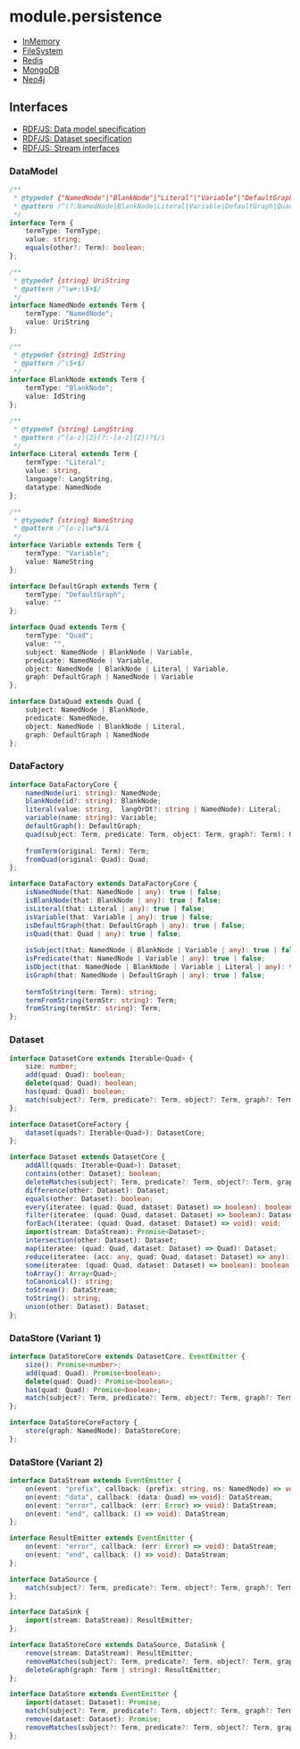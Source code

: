 # module.persistence

- [InMemory](https://git02.int.nsc.ag/Research/fua/lib/module.persistence.inmemory)
- [FileSystem](https://git02.int.nsc.ag/Research/fua/lib/module.persistence.filesystem)
- [Redis](https://git02.int.nsc.ag/Research/fua/lib/module.persistence.redis)
- [MongoDB](https://git02.int.nsc.ag/Research/fua/lib/module.persistence.mongodb)
- [Neo4j](https://git02.int.nsc.ag/Research/fua/lib/module.persistence.neo4j)

## Interfaces

- [RDF/JS: Data model specification](http://rdf.js.org/data-model-spec/)
- [RDF/JS: Dataset specification](https://rdf.js.org/dataset-spec/)
- [RDF/JS: Stream interfaces](https://rdf.js.org/stream-spec/)

### DataModel

```ts
/**
 * @typedef {"NamedNode"|"BlankNode"|"Literal"|"Variable"|"DefaultGraph"|"Quad"} TermType
 * @pattern /^(?:NamedNode|BlankNode|Literal|Variable|DefaultGraph|Quad)$/
 */
interface Term {
    termType: TermType;
    value: string;
    equals(other?: Term): boolean;
};
```

```ts
/**
 * @typedef {string} UriString
 * @pattern /^\w+:\S+$/
 */
interface NamedNode extends Term {
    termType: "NamedNode";
    value: UriString
};
```

```ts
/**
 * @typedef {string} IdString
 * @pattern /^\S+$/
 */
interface BlankNode extends Term {
    termType: "BlankNode";
    value: IdString
};
```

```ts
/**
 * @typedef {string} LangString
 * @pattern /^[a-z]{2}(?:-[a-z]{2})?$/i
 */
interface Literal extends Term {
    termType: "Literal";
    value: string,
    language?: LangString,
    datatype: NamedNode
};
```

```ts
/**
 * @typedef {string} NameString
 * @pattern /^[a-z]\w*$/i
 */
interface Variable extends Term {
    termType: "Variable";
    value: NameString
};
```

```ts
interface DefaultGraph extends Term {
    termType: "DefaultGraph";
    value: ""
};
```

```ts
interface Quad extends Term {
    termType: "Quad";
    value: "",
    subject: NamedNode | BlankNode | Variable,
    predicate: NamedNode | Variable,
    object: NamedNode | BlankNode | Literal | Variable,
    graph: DefaultGraph | NamedNode | Variable
};
```

```ts
interface DataQuad extends Quad {
    subject: NamedNode | BlankNode,
    predicate: NamedNode,
    object: NamedNode | BlankNode | Literal,
    graph: DefaultGraph | NamedNode
};
```

### DataFactory

```ts
interface DataFactoryCore {
    namedNode(uri: string): NamedNode;
    blankNode(id?: string): BlankNode;
    literal(value: string,  langOrDt?: string | NamedNode): Literal;
    variable(name: string): Variable;
    defaultGraph(): DefaultGraph;
    quad(subject: Term, predicate: Term, object: Term, graph?: Term): Quad;
    
    fromTerm(original: Term): Term;
    fromQuad(original: Quad): Quad;
};
```

```ts
interface DataFactory extends DataFactoryCore {
    isNamedNode(that: NamedNode | any): true | false;
    isBlankNode(that: BlankNode | any): true | false;
    isLiteral(that: Literal | any): true | false;
    isVariable(that: Variable | any): true | false;
    isDefaultGraph(that: DefaultGraph | any): true | false;
    isQuad(that: Quad | any): true | false;
    
    isSubject(that: NamedNode | BlankNode | Variable | any): true | false;
    isPredicate(that: NamedNode | Variable | any): true | false;
    isObject(that: NamedNode | BlankNode | Variable | Literal | any): true | false;
    isGraph(that: NamedNode | DefaultGraph | any): true | false;
    
    termToString(term: Term): string;
    termFromString(termStr: string): Term;
    fromString(termStr: string): Term;
};
```

### Dataset

```ts
interface DatasetCore extends Iterable<Quad> {
    size: number;
    add(quad: Quad): boolean;
    delete(quad: Quad): boolean;
    has(quad: Quad): boolean;
    match(subject?: Term, predicate?: Term, object?: Term, graph?: Term): DatasetCore;
};
```

```ts
interface DatasetCoreFactory {
    dataset(quads?: Iterable<Quad>): DatasetCore;
};
```

```ts
interface Dataset extends DatasetCore {
    addAll(quads: Iterable<Quad>): Dataset;
    contains(other: Dataset): boolean;
    deleteMatches(subject?: Term, predicate?: Term, object?: Term, graph?: Term): Dataset;
    difference(other: Dataset): Dataset;
    equals(other: Dataset): boolean;
    every(iteratee: (quad: Quad, dataset: Dataset) => boolean): boolean;
    filter(iteratee: (quad: Quad, dataset: Dataset) => boolean): Dataset;
    forEach(iteratee: (quad: Quad, dataset: Dataset) => void): void;
    import(stream: DataStream): Promise<Dataset>;
    intersection(other: Dataset): Dataset;
    map(iteratee: (quad: Quad, dataset: Dataset) => Quad): Dataset;
    reduce(iteratee: (acc: any, quad: Quad, dataset: Dataset) => any): any;
    some(iteratee: (quad: Quad, dataset: Dataset) => boolean): boolean;
    toArray(): Array<Quad>;
    toCanonical(): string;
    toStream(): DataStream;
    toString(): string;
    union(other: Dataset): Dataset;
};
```

### DataStore (Variant 1)

```ts
interface DataStoreCore extends DatasetCore, EventEmitter {
    size(): Promise<number>;
    add(quad: Quad): Promise<boolean>;
    delete(quad: Quad): Promise<boolean>;
    has(quad: Quad): Promise<boolean>;
    match(subject?: Term, predicate?: Term, object?: Term, graph?: Term): Promise<DatasetCore>;
};
```

```ts
interface DataStoreCoreFactory {
    store(graph: NamedNode): DataStoreCore;
};
```

### DataStore (Variant 2)

```ts
interface DataStream extends EventEmitter {
    on(event: "prefix", callback: (prefix: string, ns: NamedNode) => void): DataStream;
    on(event: "data", callback: (data: Quad) => void): DataStream;
    on(event: "error", callback: (err: Error) => void): DataStream;
    on(event: "end", callback: () => void): DataStream;
};
```

```ts
interface ResultEmitter extends EventEmitter {
    on(event: "error", callback: (err: Error) => void): DataStream;
    on(event: "end", callback: () => void): DataStream;
};
```

```ts
interface DataSource {
    match(subject?: Term, predicate?: Term, object?: Term, graph?: Term): DataStream;
};
```

```ts
interface DataSink {
    import(stream: DataStream): ResultEmitter;
};
```

```ts
interface DataStoreCore extends DataSource, DataSink {
    remove(stream: DataStream): ResultEmitter;
    removeMatches(subject?: Term, predicate?: Term, object?: Term, graph?: Term): ResultEmitter;
    deleteGraph(graph: Term | string): ResultEmitter;
};
```

```ts
interface DataStore extends EventEmitter {
	import(dataset: Dataset): Promise;
	match(subject?: Term, predicate?: Term, object?: Term, graph?: Term): Promise<Dataset>;
	remove(dataset: Dataset): Promise;
	removeMatches(subject?: Term, predicate?: Term, object?: Term, graph?: Term): Promise;
};
```